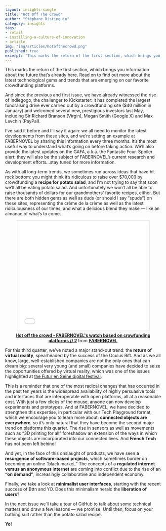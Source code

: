 ```yaml
---
layout: insights-single
title: "Hot Off The Crowd"
author: "Stéphane Distinguin"
category: insights
tags:
- retail
- instilling-a-culture-of-innovation
- article
img: "img/articles/hotofthecrowd.png"
published: true
excerpt: "This marks the return of the first section, which brings you information about the future that’s already here. Read on to find out more about the latest technological gems and trends that are emerging on our favorite crowdfunding platforms."
---
```



This marks the return of the first section, which brings you information about the future that’s already here. Read on to find out more about the latest technological gems and trends that are emerging on our favorite crowdfunding platforms.

And since the previous and first issue, we have already witnessed the rise of Indiegogo, the challenger to Kickstarter: it has completed the largest fundraising drive ever carried out by a crowdfunding site ($40 million in January) and welcomed several new, prestigious investors last May, including Sir Richard Branson (Virgin), Megan Smith (Google X) and Max Levchin (PayPal).

I’ve said it before and I’ll say it again: we all need to monitor the latest developments from these sites, and we’re setting an example at FABERNOVEL by sharing this information every three months. It’s the most useful way to understand what’s going on before taking action. We’ll also provide the latest updates on the GAFA, a.k.a. the Fantastic Four. Spoiler alert: they will also be the subject of FABERNOVEL’s current research and development efforts…stay tuned for more information.

As with all long-term trends, we sometimes run across ideas that have hit rock bottom: you might think it’s ridiculous to raise over $70,000 by crowdfunding a **recipe for potato salad**, and I’m not trying to say that soon we’ll all be eating potato salad. And unfortunately we won’t all be able to raise thousands of dollars for our grandmothers’ favorite recipes, either.  But there are both hidden gems as well as duds (or should I say “spuds”) on these sites, representing the crème de la crème as well as the latest ridiculousness of our times, and what a delicious blend they make — like an almanac of what’s to come.

<center>
<iframe src="//www.slideshare.net/slideshow/embed_code/37537874" width="427" height="356" frameborder="0" marginwidth="0" marginheight="0" scrolling="no" style="border:1px solid #CCC; border-width:1px; margin-bottom:5px; max-width: 100%;" allowfullscreen> </iframe> <div style="margin-bottom:5px"> <strong> <a href="https://fr.slideshare.net/faberNovel/hot-off-the-crowd-fabernovel" title="Hot off the crowd - FABERNOVEL&#x27;s watch based on crowfunding platforms // 2" target="_blank">Hot off the crowd - FABERNOVEL&#x27;s watch based on crowfunding platforms // 2</a> </strong> from <strong><a href="http://www.slideshare.net/faberNovel" target="_blank">FΛBERNOVEL</a></strong> </div>
</center> 
 
For this third quarter, we’ve noted a major stand-out trend: the **return of virtual reality**, spearheaded by the success of the Oculus Rift. And as we all know, large, well-established companies are not the only ones that can dream big: several very young (and small) companies have decided to seize the opportunities offered by virtual reality, which was one of the issues highlighted at [the Futur en Seine digital festival](http://www.futur-en-seine.fr/fens2014/).

This is a reminder that one of the most radical changes that has occurred in the past ten years is the widespread availability of highly persuasive tools and interfaces that are interoperable with open platforms, all at a reasonable cost. With just a few clicks of the mouse, anyone can now develop experiments and prototypes. And at FABERNOVEL, we have decided to strengthen this expertise, in particular with our Tech Playground format, which we encourage you to learn more about: **connected objects are everywhere**, so it’s only natural that they have become the second major trend on platforms this quarter. The rise in sensors as well as movements such as “3D printing for all” foreshadow an extension of the ways in which these objects are incorporated into our connected lives. And **French Tech** has not been left behind! 

And yet, in the face of this onslaught of products, we have seen **a resurgence of software-based projects**, which sometimes border on becoming an online “black market.” The concepts of a **regulated internet versus an anonymous internet** are coming into conflict due to the rise of an **“on demand”**, increasingly collaborative and independent economy.  

Finally, we take a look at **minimalist user interfaces**, starting with the recent success of Bttn and YO. Does this minimalism herald the **liberation of users**?

 In the next issue we’ll take a tour of GitHub to talk about some technical matters and draw a few lessons — we promise. Until then, focus on your bathing suit rather than the potato salad recipe.

**Yo!**